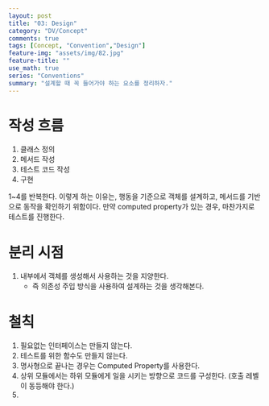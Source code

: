 ```yaml
---
layout: post
title: "03: Design"
category: "DV/Concept"
comments: true
tags: [Concept, "Convention","Design"]
feature-img: "assets/img/82.jpg"
feature-title: ""
use_math: true
series: "Conventions"
summary: "설계할 때 꼭 들어가야 하는 요소를 정리하자."
---
```


# 작성 흐름

1. 클래스 정의
2. 메서드 작성
3. 테스트 코드 작성
4. 구현

1~4를 반복한다. 이렇게 하는 이유는, 행동을 기준으로 객체를 설계하고, 메서드를 기반으로 동작을 확인하기 위함이다. 만약 computed property가 있는 경우, 마찬가지로 테스트를 진행한다.

# 분리 시점

1. 내부에서 객체를 생성해서 사용하는 것을 지양한다.
   * 즉 의존성 주입 방식을 사용하여 설계하는 것을 생각해본다.


# 철칙

1. 필요없는 인터페이스는 만들지 않는다.
2. 테스트를 위한 함수도 만들지 않는다.
3. 명사형으로 끝나는 경우는 Computed Property를 사용한다.
4. 상위 모듈에서는 하위 모듈에게 일을 시키는 방향으로 코드를 구성한다. (호출 레벨이 동등해야 한다.)
5. 




